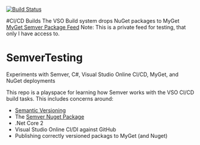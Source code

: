 [![Build Status](https://fuselabs.visualstudio.com/SDK_v4/_apis/build/status/experimental/(Scratch)%20Leaning%20how%20to%20Build%20and%20Sign)](https://fuselabs.visualstudio.com/SDK_v4/_build/latest?definitionId=305)

#CI/CD Builds
The VSO Build system drops NuGet packages to MyGet [MyGet Semver Package Feed](https://botbuilder.myget.org/feed/Packages/semvertesting)
Note: This is a private feed for testing, that only I have access to. 

# SemverTesting
Experiments with Semver, C#, Visual Studio Online CI/CD, MyGet, and NuGet deployments

This repo is a playspace for learning how Semver works with the VSO CI/CD build tasks. This includes concerns around:
* [Semantic Versioning](https://semver.org/)
* The [Semver Nuget Package](https://www.nuget.org/packages/semver/)
* .Net Core 2
* Visual Studio Online CI/DI against GitHub
* Publishing correctly versioned packags to MyGet (and Nuget)
